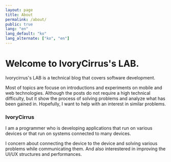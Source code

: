 ```yaml
---
layout: page
title: About
permalink: /about/
public: true
lang: "en"
lang_default: "ko"
lang_alternate: ["ko", "en"]
---
```


# Welcome to IvoryCirrus's LAB.

Ivorycirrus's LAB is a technical blog that covers software development.

Most of topics are focuse on introductions and experiments on mobile and web technologies. Although the posts do not require a high technical difficulty, but it show the process of solving problems and analyze what has been gained in. Hopefully, I want to help with an interest in similar problems.


### IvoryCirrus

I am a programmer who is developing applications that run on various devices or that run on systems connected to many devices.

I concern about connecting the device to the device and solving various problems while communicating them. And also interestered in improving the UI/UX structures and performances.
